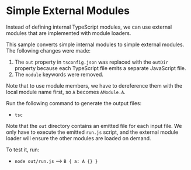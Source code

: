 # Simple External Modules

Instead of defining internal TypeScript modules, we can use external
modules that are implemented with module loaders.

This sample converts simple internal modules to simple external modules.
The following changes were made:

1. The `out` property in `tsconfig.json` was replaced with the `outDir`
property because each TypeScript file emits a separate JavaScript file.
2. The `module` keywords were removed.

Note that to use module members, we have to dereference them with the
local module name first, so `A` becomes `AModule.A`.

Run the following command to generate the output files:

* `tsc`

Note that the `out` directory contains an emitted file for each input file.
We only have to execute the emitted `run.js` script, and the external
module loader will ensure the other modules are loaded on demand.

To test it, run:

* `node out/run.js` --> `B { a: A {} }`
